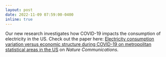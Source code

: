 ```yaml
---
layout: post
date: 2022-11-09 07:59:00-0400
inline: true
---
```


Our new research investigates how COVID-19 impacts the consumption of electricity in the US.
Check out the paper here: [Electricity consumption variation versus economic structure during COVID-19 on metropolitan statistical areas in the US](https://www.nature.com/articles/s41467-022-34447-7) on _Nature Communications_.

